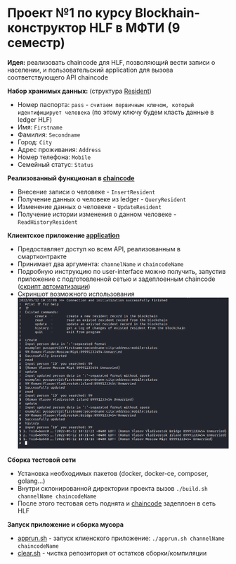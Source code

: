 # Проект №1 по курсу Blockhain-конструктор HLF в МФТИ (9 семестр)

**Идея:** реализовать chaincode для HLF, позволяющий вести записи о населении, и пользовательский application для вызова соответствующего API chaincode

**Набор хранимых данных:** (структура [Resident](chaincode/go/residents.go))
- Номер паспорта: `pass` - `считаем первичным ключом, который идентифицирует человека` (по этому ключу будем класть данные в ledger HLF)
- Имя: `Firstname`
- Фамилия: `Secondname`
- Город: `City`
- Адрес проживания: `Address`
- Номер телефона: `Mobile`
- Семейный статус: `Status`


**Реализованный функционал в [chaincode](chaincode/go/residents.go)**
- Внесение записи о человеке - `InsertResident`
- Получение данных о человеке из ledger - `QueryResident`
- Изменение данных о человеке - `UpdateResident`
- Получение истории изменения о данном человеке - `ReadHistoryResident`


**Клиентское приложение [application](application/go/main.go)**
- Предоставляет доступ ко всем API, реализованным в смартконтракте
- Принимает два аргумента: `channelName` и `chaincodeName`
- Подробную инструкцию по user-interface можно получить, запустив приложение с подготовленной сетью и задеплоенным chaincode ([скрипт автоматизации](./build.sh))
- Скриншот возможного использования ![Screenshot](screens/application.png)

**Сборка тестовой сети**
- Установка необходимых пакетов (docker, docker-ce, composer, golang...)
- Внутри склонированной директории проекта вызов `./build.sh channelName chaincodeName`
- После этого тестовая сеть поднята и [chaincode](chaincode/go/residents.go) задеплоен в сеть HLF

**Запуск приложение и сборка мусора**
- [apprun.sh](./apprun.sh) - запуск клиенского приложение: `./apprun.sh channelName chaincodeName`
- [clear.sh](./clear.sh) - чистка репозитория от остатков сборки/компиляции
